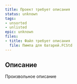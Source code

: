 ```yaml
---
title: Проект требует описания
status: unknown
tags:
- unsorted
- unlisted
epic: unknown
files:
- title: Файл требует описания
  file: Пимпа для батарей.FCStd
---
```



## Описание

Произвольное описание